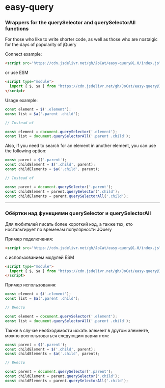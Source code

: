 # easy-query

### Wrappers for the querySelector and querySelectorAll functions

For those who like to write shorter code, as well as those who are nostalgic for the days of popularity of jQuery

Connect example:
```html
<script src="https://cdn.jsdelivr.net/gh/JoCat/easy-query@1.0/index.js"></script>
```
or use ESM
```html
<script type="module">
  import { $, $a } from "https://cdn.jsdelivr.net/gh/JoCat/easy-query@1.0/index-esm.js";
</script>
```

Usage example:
```js
const element = $('.element');
const list = $a('.parent .child');

// Instead of

const element = document.querySelector('.element');
const list = document.querySelectorAll('.parent .child');
```

Also, if you need to search for an element in another element, you can use the following option:
```js
const parent = $('.parent');
const childElement = $('.child', parent);
const childElements = $a('.child', parent);

// Instead of

const parent = document.querySelector('.parent');
const childElement = parent.querySelector('.child');
const childElements = parent.querySelectorAll('.child');
```

---

### Обёртки над функциями querySelector и querySelectorAll

Для любителей писать более короткий код, а также тех, кто ностальгирует по временам популярности JQuery

Пример подключения:
```html
<script src="https://cdn.jsdelivr.net/gh/JoCat/easy-query@1.0/index.js"></script>
```
с использованием модулей ESM
```html
<script type="module">
  import { $, $a } from "https://cdn.jsdelivr.net/gh/JoCat/easy-query@1.0/index-esm.js";
</script>
```

Пример использования:
```js
const element = $('.element');
const list = $a('.parent .child');

// Вместо

const element = document.querySelector('.element');
const list = document.querySelectorAll('.parent .child');
```

Также в случае необходимости искать элемент в другом элементе, можно воспользоваться следующим вариантом:
```js
const parent = $('.parent');
const childElement = $('.child', parent);
const childElements = $a('.child', parent);

// Вместо

const parent = document.querySelector('.parent');
const childElement = parent.querySelector('.child');
const childElements = parent.querySelectorAll('.child');
```
